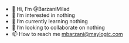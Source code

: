 - 👋 Hi, I’m @BarzaniMilad
- 👀 I’m interested in nothing
- 🌱 I’m currently learning nothing
- 💞️ I’m looking to collaborate on nothing
- 📫 How to reach me mbarzani@maylogic.com

<!---
BarzaniMilad/BarzaniMilad is a ✨ special ✨ repository because its `README.md` (this file) appears on your GitHub profile.
You can click the Preview link to take a look at your changes.
--->
